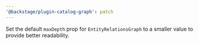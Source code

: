 ```yaml
---
'@backstage/plugin-catalog-graph': patch
---
```


Set the default `maxDepth` prop for `EntityRelationsGraph` to a smaller value to provide better readability.
